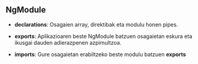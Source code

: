 ## NgModule

- **declarations**: Osagaien array, direktibak eta modulu honen pipes.

- **exports**: Aplikazioaren beste NgModule batzuen osagaietan eskura eta ikusgai dauden adierazpenen azpimultzoa.

- **imports**: Gure osagaietan erabiltzeko beste modulu batzuen __exports__ 

